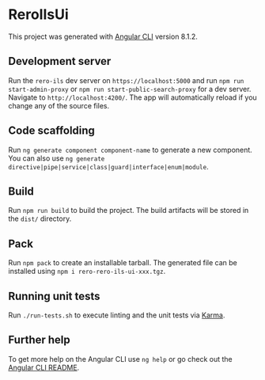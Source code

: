 # ReroIlsUi

This project was generated with [Angular CLI](https://github.com/angular/angular-cli) version 8.1.2.

## Development server

Run the `rero-ils` dev server on `https://localhost:5000` and run `npm run start-admin-proxy` or `npm run start-public-search-proxy` for a dev server. Navigate to `http://localhost:4200/`. The app will automatically reload if you change any of the source files.

## Code scaffolding

Run `ng generate component component-name` to generate a new component. You can also use `ng generate directive|pipe|service|class|guard|interface|enum|module`.

## Build

Run `npm run build` to build the project. The build artifacts will be stored in the `dist/` directory.

## Pack

Run `npm pack` to create an installable tarball. The generated file can be installed using `npm i rero-rero-ils-ui-xxx.tgz`.

## Running unit tests

Run `./run-tests.sh` to execute linting and the unit tests via [Karma](https://karma-runner.github.io).

## Further help

To get more help on the Angular CLI use `ng help` or go check out the [Angular CLI README](https://github.com/angular/angular-cli/blob/master/README.md).
